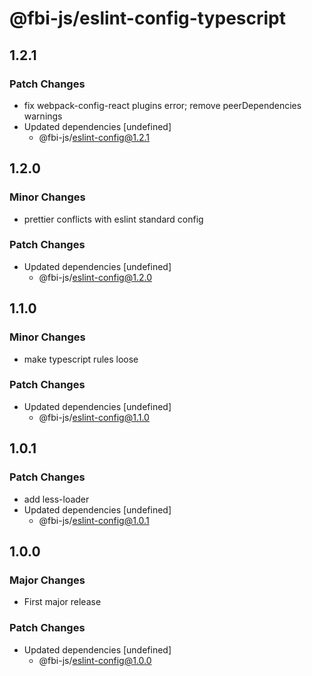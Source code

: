 # @fbi-js/eslint-config-typescript

## 1.2.1

### Patch Changes

- fix webpack-config-react plugins error; remove peerDependencies warnings
- Updated dependencies [undefined]
  - @fbi-js/eslint-config@1.2.1

## 1.2.0

### Minor Changes

- prettier conflicts with eslint standard config

### Patch Changes

- Updated dependencies [undefined]
  - @fbi-js/eslint-config@1.2.0

## 1.1.0

### Minor Changes

- make typescript rules loose

### Patch Changes

- Updated dependencies [undefined]
  - @fbi-js/eslint-config@1.1.0

## 1.0.1

### Patch Changes

- add less-loader
- Updated dependencies [undefined]
  - @fbi-js/eslint-config@1.0.1

## 1.0.0

### Major Changes

- First major release

### Patch Changes

- Updated dependencies [undefined]
  - @fbi-js/eslint-config@1.0.0
